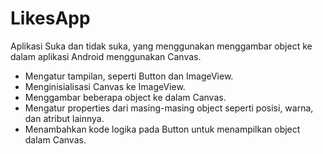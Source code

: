 # LikesApp
Aplikasi Suka dan tidak suka, yang menggunakan menggambar object ke dalam aplikasi Android menggunakan Canvas.

- Mengatur tampilan, seperti Button dan ImageView.
- Menginisialisasi Canvas ke ImageView.
- Menggambar beberapa object ke dalam Canvas.
- Mengatur properties dari masing-masing object seperti posisi, warna, dan atribut lainnya.
- Menambahkan kode logika pada Button untuk menampilkan object dalam Canvas.
